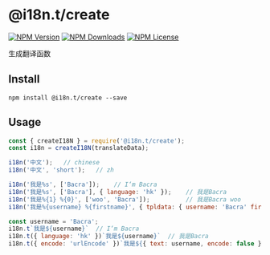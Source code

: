 @i18n.t/create
=========

[![NPM Version][npm-image]][npm-url]
[![NPM Downloads][downloads-image]][npm-url]
[![NPM License][license-image]][npm-url]

生成翻译函数

## Install
```
npm install @i18n.t/create --save
```

## Usage

```javascript
const { createI18N } = require('@i18n.t/create');
const i18n = createI18N(translateData);

i18n('中文');   // chinese
i18n('中文', 'short');   // zh

i18n('我是%s', ['Bacra']);    // I‘m Bacra
i18n('我是%s', ['Bacra'], { language: 'hk' });    // 我是Bacra
i18n('我是%{1} %{0}', ['woo', 'Bacra']);          // 我是Bacra woo
i18n('我是%{username} %{firstname}', { tpldata: { username: 'Bacra' firstname: 'woo' } });  // 我是Bacra woo

const username = 'Bacra';
i18n.t`我是${username}`  // I‘m Bacra
i18n.t({ language: 'hk' })`我是${username}`  // 我是Bacra
i18n.t({ encode: 'urlEncode' })`我是${{ text: username, encode: false }}`  // %E6%88%91%E6%98%AFBacra
```


[npm-image]: https://img.shields.io/npm/v/i18nt.svg
[downloads-image]: https://img.shields.io/npm/dm/i18nt.svg
[npm-url]: https://www.npmjs.org/package/i18nt
[license-image]: https://img.shields.io/npm/l/i18nt.svg
